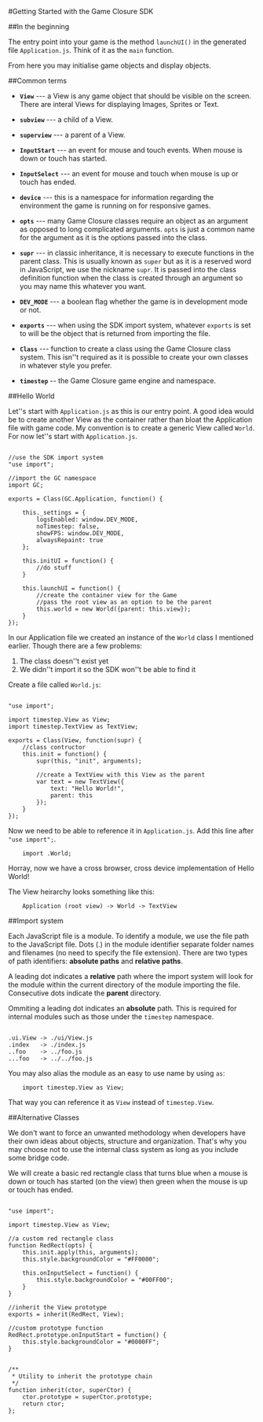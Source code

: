 #Getting Started with the Game Closure SDK

##In the beginning

The entry point into your game is the method `launchUI()` in the generated file 
`Application.js`. Think of it as the `main` function.

From here you may initialise game objects and display objects.

##Common terms

* __`View`__ --- a View is any game object that should be visible on the
screen. There are interal Views for displaying Images, Sprites or Text. 

* __`subview`__ --- a child of a View.

* __`superview`__ --- a parent of a View.

* __`InputStart`__ --- an event for mouse and touch events. When mouse is down or touch has started.

* __`InputSelect`__ --- an event for mouse and touch when mouse is up or touch has ended.

* __`device`__ --- this is a namespace for information regarding the environment the game is running on for responsive games.

* __`opts`__ --- many Game Closure classes require an object as an argument as opposed to long complicated arguments. `opts` is just a common name for the argument as it is the options passed into the class.

* __`supr`__ --- in classic inheritance, it is necessary to execute functions in the parent class. This is usually known as `super` but as it is a reserved word in JavaScript, we use the nickname `supr`. It is passed into the class definition function when the class is created through an argument so you may name this whatever you want.

* __`DEV_MODE`__ --- a boolean flag whether the game is in development mode or not.

* __`exports`__ --- when using the SDK import system, whatever `exports` is set to will be the object that is returned from importing the file.

* __`Class`__ --- function to create a class using the Game Closure class system. This isn''t required as it is possible to create your own classes in whatever style you prefer.

* __`timestep`__ -- the Game Closure game engine and namespace.

##Hello World

Let''s start with `Application.js` as this is our entry point. A good idea
would be to create another View as the container rather than bloat
the Application file with game code. My convention is to create a generic
View called `World`. For now let''s start with `Application.js`.

~~~

//use the SDK import system
"use import";

//import the GC namespace
import GC;

exports = Class(GC.Application, function() {

	this._settings = {
		logsEnabled: window.DEV_MODE,
		noTimestep: false,
		showFPS: window.DEV_MODE,
		alwaysRepaint: true
	};

	this.initUI = function() {
		//do stuff
	}

	this.launchUI = function() {
		//create the container view for the Game
		//pass the root view as an option to be the parent
		this.world = new World({parent: this.view});
	}
});
~~~

In our Application file we created an instance of the `World` class I mentioned
earlier. Though there are a few problems:

1. The class doesn''t exist yet
2. We didn''t import it so the SDK won''t be able to find it

Create a file called `World.js`:

~~~

"use import";

import timestep.View as View;
import timestep.TextView as TextView;

exports = Class(View, function(supr) {
	//class contructor
	this.init = function() {
		supr(this, "init", arguments);

		//create a TextView with this View as the parent
		var text = new TextView({
			text: "Hello World!",
			parent: this
		});
	}
});

~~~

Now we need to be able to reference it in `Application.js`. Add this line after `"use import";`.

		import .World;

Horray, now we have a cross browser, cross device implementation of 
Hello World!

The View heirarchy looks something like this:

		Application (root view) -> World -> TextView

##Import system

Each JavaScript file is a module. To identify a module, we use the file path 
to the JavaScript file. Dots (.) in the module identifier separate folder 
names and filenames (no need to specify the file extension). There are two 
types of path identifiers: __absolute paths__ and __relative paths__.

A leading dot indicates a __relative__ path where the import system will look
for the module within the current directory of the module importing the
file. Consecutive dots indicate the __parent__ directory.

Ommiting a leading dot indicates an __absolute__ path. This is required for
internal modules such as those under the `timestep` namespace.

~~~

.ui.View -> ./ui/View.js
.index   -> ./index.js
..foo    -> ../foo.js
...foo   -> ../../foo.js
~~~

You may also alias the module as an easy to use name by using `as`:

	    import timestep.View as View;

That way you can reference it as `View` instead of `timestep.View`.

##Alternative Classes

We don't want to force an unwanted methodology when developers have their own
ideas about objects, structure and organization. That's why you may choose
not to use the internal class system as long as you include some bridge code.

We will create a basic red rectangle class that turns blue when a mouse is
down or touch has started (on the view) then green when the mouse is up or
touch has ended.

~~~

"use import";

import timestep.View as View;

//a custom red rectangle class
function RedRect(opts) {
    this.init.apply(this, arguments);
    this.style.backgroundColor = "#FF0000";

    this.onInputSelect = function() {
        this.style.backgroundColor = "#00FF00";
    }
}

//inherit the View prototype
exports = inherit(RedRect, View);

//custom prototype function
RedRect.prototype.onInputStart = function() {
    this.style.backgroundColor = "#0000FF";
}


/**
 * Utility to inherit the prototype chain
 */
function inherit(ctor, superCtor) {
    ctor.prototype = superCtor.prototype;
    return ctor;
};
~~~
